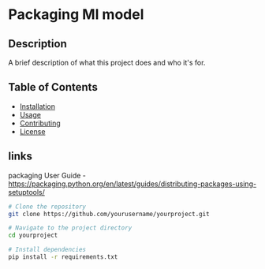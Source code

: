 # Packaging Ml model

## Description
A brief description of what this project does and who it's for.

## Table of Contents
- [Installation](#installation)
- [Usage](#usage)
- [Contributing](#contributing)
- [License](#license)

## links
packaging User Guide - https://packaging.python.org/en/latest/guides/distributing-packages-using-setuptools/



```bash
# Clone the repository
git clone https://github.com/yourusername/yourproject.git

# Navigate to the project directory
cd yourproject

# Install dependencies
pip install -r requirements.txt
```

